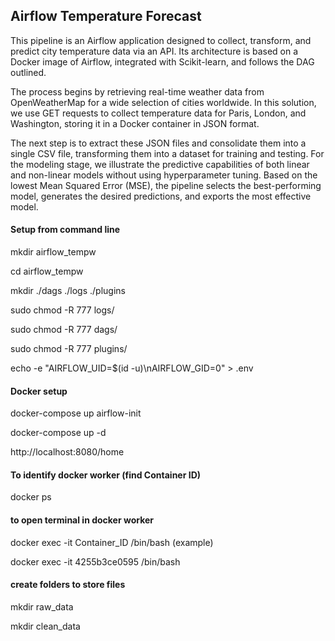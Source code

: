 ## Airflow Temperature Forecast
This pipeline is an Airflow application designed to collect, transform, and predict city temperature data via an API. Its architecture is based on a Docker image of Airflow, integrated with Scikit-learn, and follows the DAG outlined.

The process begins by retrieving real-time weather data from OpenWeatherMap for a wide selection of cities worldwide. In this solution, we use GET requests to collect temperature data for Paris, London, and Washington, storing it in a Docker container in JSON format.

The next step is to extract these JSON files and consolidate them into a single CSV file, transforming them into a dataset for training and testing. For the modeling stage, we illustrate the predictive capabilities of both linear and non-linear models without using hyperparameter tuning. Based on the lowest Mean Squared Error (MSE), the pipeline selects the best-performing model, generates the desired predictions, and exports the most effective model.

#### Setup from command line
mkdir airflow_tempw

cd airflow_tempw

mkdir ./dags ./logs ./plugins

sudo chmod -R 777 logs/

sudo chmod -R 777 dags/

sudo chmod -R 777 plugins/

echo -e "AIRFLOW_UID=$(id -u)\nAIRFLOW_GID=0" > .env

#### Docker setup
docker-compose up airflow-init

docker-compose up -d

http://localhost:8080/home

#### To identify docker worker (find Container ID)
docker ps

#### to open terminal in docker worker
docker exec -it Container_ID /bin/bash (example)

docker exec -it 4255b3ce0595 /bin/bash

#### create folders to store files
mkdir raw_data

mkdir clean_data
